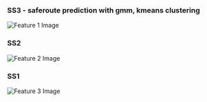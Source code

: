 
### SS3 - saferoute prediction with gmm, kmeans clustering

![Feature 1 Image](/.png)

### SS2

![Feature 2 Image](/)

### SS1

![Feature 3 Image](/)

